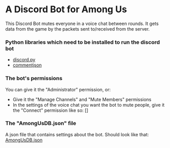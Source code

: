 # A Discord Bot for Among Us
This Discord Bot mutes everyone in a voice chat between rounds. It gets data from the game by the packets sent to/received from the server.

### Python libraries which need to be installed to run the discord bot
* [discord.py](https://pypi.org/project/discord.py/)
* [commentjson](https://pypi.org/project/commentjson/)

### The bot's permissions
You can give it the "Administrator" permission, or:
* Give it the "Manage Channels" and "Mute Members" permissions
* In the settings of the voice chat you want the bot to mute people, give it the "Connect" permission like so: []

### The "AmongUsDB.json" file
A json file that contains settings about the bot.
Should look like that: [AmongUsDB.json]()
